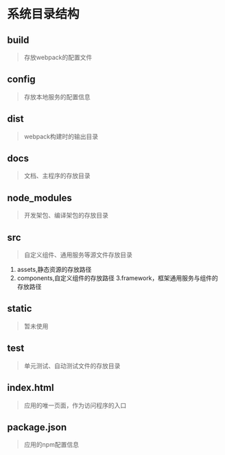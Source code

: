 系统目录结构
=============
## build
> 存放webpack的配置文件

## config
> 存放本地服务的配置信息

## dist
> webpack构建时的输出目录

## docs
> 文档、主程序的存放目录

## node_modules
> 开发架包、编译架包的存放目录

## src
> 自定义组件、通用服务等源文件存放目录
1. assets,静态资源的存放路径
2. components,自定义组件的存放路径
3.framework，框架通用服务与组件的存放路径

## static
> 暂未使用

## test
> 单元测试、自动测试文件的存放目录

## index.html
> 应用的唯一页面，作为访问程序的入口

## package.json
> 应用的npm配置信息